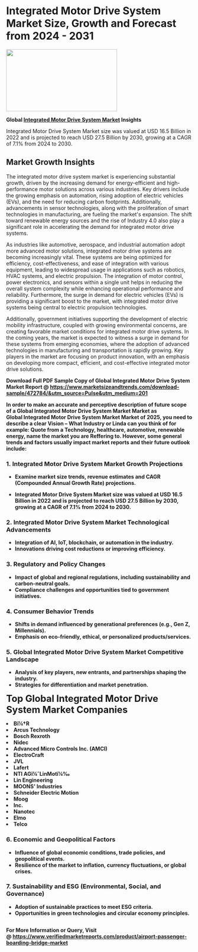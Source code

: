 <H1>Integrated Motor Drive System Market Size, Growth and Forecast from 2024 - 2031</H1><img class="aligncenter size-medium wp-image-584254" src="https://thirdeyenews.in/wp-content/uploads/2024/09/Global-Market-Research-300x168.jpeg" alt="" width="300" height="168" /><p><strong>Global&nbsp;<a href="https://www.marketsizeandtrends.com/download-sample/472784/&amp;utm_source=Pulse&amp;utm_medium=201">Integrated Motor Drive System Market</a> Insights</strong></p><p>Integrated Motor Drive System Market size was valued at USD 16.5 Billion in 2022 and is projected to reach USD 27.5 Billion by 2030, growing at a CAGR of 7.1% from 2024 to 2030.</p><p><h2>Market Growth Insights</h2> <p>The integrated motor drive system market is experiencing substantial growth, driven by the increasing demand for energy-efficient and high-performance motor solutions across various industries. Key drivers include the growing emphasis on automation, rising adoption of electric vehicles (EVs), and the need for reducing carbon footprints. Additionally, advancements in sensor technologies, along with the proliferation of smart technologies in manufacturing, are fueling the market's expansion. The shift toward renewable energy sources and the rise of Industry 4.0 also play a significant role in accelerating the demand for integrated motor drive systems.</p> <p><strong></strong></p> <p>As industries like automotive, aerospace, and industrial automation adopt more advanced motor solutions, integrated motor drive systems are becoming increasingly vital. These systems are being optimized for efficiency, cost-effectiveness, and ease of integration with various equipment, leading to widespread usage in applications such as robotics, HVAC systems, and electric propulsion. The integration of motor control, power electronics, and sensors within a single unit helps in reducing the overall system complexity while enhancing operational performance and reliability. Furthermore, the surge in demand for electric vehicles (EVs) is providing a significant boost to the market, with integrated motor drive systems being central to electric propulsion technologies.</p> <p>Additionally, government initiatives supporting the development of electric mobility infrastructure, coupled with growing environmental concerns, are creating favorable market conditions for integrated motor drive systems. In the coming years, the market is expected to witness a surge in demand for these systems from emerging economies, where the adoption of advanced technologies in manufacturing and transportation is rapidly growing. Key players in the market are focusing on product innovation, with an emphasis on developing more compact, efficient, and cost-effective integrated motor drive solutions.</p> <p><strong></p><p><span class=""><strong>Download Full PDF Sample Copy of Global Integrated Motor Drive System Market Report</strong> @ <a href="https://www.marketsizeandtrends.com/download-sample/472784/&amp;utm_source=Pulse&amp;utm_medium=201" target="_blank">https://www.marketsizeandtrends.com/download-sample/472784/&amp;utm_source=Pulse&amp;utm_medium=201</a></span></p><p>In order to make an accurate and perceptive description of future scope of a Global&nbsp;Integrated Motor Drive System Market Market as Global&nbsp;Integrated Motor Drive System Market Market of 2025, you need to describe a clear Vision &ndash; What Industry or Linda can you think of for example: Quote from a Technology, healthcare, automotive, renewable energy, name the market you are Reffering to. However, some general trends and factors usually impact market reports and their future outlook include:</p><h3>1.&nbsp;<strong>Integrated Motor Drive System Market Growth Projections</strong></h3><ul><li>Examine market size trends, revenue estimates and CAGR (Compounded Annual Growth Rate) projections.</li><li><p>Integrated Motor Drive System Market size was valued at USD 16.5 Billion in 2022 and is projected to reach USD 27.5 Billion by 2030, growing at a CAGR of 7.1% from 2024 to 2030.</p></li></ul><h3>2.&nbsp;<strong>Integrated Motor Drive System Market Technological Advancements</strong></h3><ul><li>Integration of AI, IoT, blockchain, or automation in the industry.</li><li>Innovations driving cost reductions or improving efficiency.</li></ul><h3>3.&nbsp;<strong>Regulatory and Policy Changes</strong></h3><ul><li>Impact of global and regional regulations, including sustainability and carbon-neutral goals.</li><li>Compliance challenges and opportunities tied to government initiatives.</li></ul><h3>4.&nbsp;<strong>Consumer Behavior Trends</strong></h3><ul><li>Shifts in demand influenced by generational preferences (e.g., Gen Z, Millennials).</li><li>Emphasis on eco-friendly, ethical, or personalized products/services.</li></ul><h3>5.&nbsp;<strong>Global Integrated Motor Drive System Market Competitive Landscape</strong></h3><ul><li>Analysis of key players, new entrants, and partnerships shaping the industry.</li><li>Strategies for differentiation and market penetration.</li></ul><p data-pm-slice="1 1 []"><span style="color: inherit; font-family: inherit; font-size: 25px;">Top Global Integrated Motor Drive System Market Companies</span></p><div class="" data-test-id=""><p><li>Bï¼†R</li><li> Arcus Technology</li><li> Bosch Rexroth</li><li> Nidec</li><li> Advanced Micro Controls Inc. (AMCI)</li><li> ElectroCraft</li><li> JVL</li><li> Lafert</li><li> NTI AGï¼ˆLinMotï¼‰</li><li> Lin Engineering</li><li> MOONS' Industries</li><li> Schneider Electric Motion</li><li> Moog</li><li> Inc.</li><li> Nanotec</li><li> Elmo</li><li> Telco</li></p></div><h3>6.&nbsp;<strong>Economic and Geopolitical Factors</strong></h3><ul><li>Influence of global economic conditions, trade policies, and geopolitical events.</li><li>Resilience of the market to inflation, currency fluctuations, or global crises.</li></ul><h3>7.&nbsp;<strong>Sustainability and ESG (Environmental, Social, and Governance)</strong></h3><ul><li>Adoption of sustainable practices to meet ESG criteria.</li><li>Opportunities in green technologies and circular economy principles.</li></ul><h2><strong style="font-size: 14px;">For More Information or Query, Visit @&nbsp;</strong><a style="background-color: #ffffff; font-size: 14px;" href="https://www.marketsizeandtrends.com/report/integrated-motor-drive-system-market/" target="_blank">https://www.verifiedmarketreports.com/product/airport-passenger-boarding-bridge-market</a></h2>
